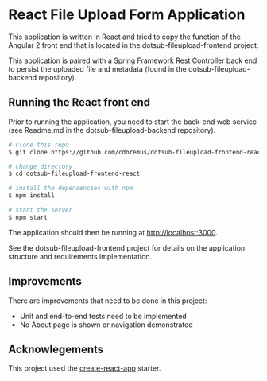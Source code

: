 # React File Upload Form Application

This application is written in React and tried to copy the function of the
Angular 2 front end that is located in the dotsub-fileupload-frontend project.

This application is paired with a Spring Framework Rest Controller back end
to persist the uploaded file and metadata (found in the dotsub-fileupload-backend repository).

## Running the React front end

Prior to running the application, you need to start the back-end web service
(see Readme.md in the dotsub-fileupload-backend repository).

```bash
# clone this repo
$ git clone https://github.com/cdoremus/dotsub-fileupload-frontend-react.git

# change directory
$ cd dotsub-fileupload-frontend-react

# install the dependencies with npm
$ npm install

# start the server
$ npm start
```

The application should then be running at [http://localhost:3000](http://localhost:3000).

See the dotsub-fileupload-frontend project for details on the application structure and requirements implementation.

## Improvements
There are improvements that need to be done in this project:
* Unit and end-to-end tests need to be implemented
* No About page is shown or navigation demonstrated


## Acknowlegements

This project used the [create-react-app](https://github.com/facebookincubator/create-react-app) starter.
